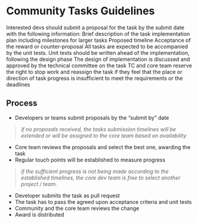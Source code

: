 # Community Tasks Guidelines

Interested devs should submit a proposal for the task by the submit date with the following information:
Brief description of the task implementation plan including milestones for larger tasks
Proposed timeline
Acceptance of the reward or counter-proposal
All tasks are expected to be accompanied by the unit tests.  Unit tests should be written ahead of the implementation, following the design phase
The design of implementation is discussed and approved by the technical committee on the task
TC and core team reserve the right to stop work and reassign the task if they feel that the place or direction of task progress is insufficient to meet the requirements or the deadlines

## Process
- Developers or teams submit proposals by the “submit by” date
> _if no proposals received, the tasks submission timelines will be extended or will be assigned to the core team based on availability_
- Core team reviews the proposals and select the best one, awarding the task
- Regular touch points will be established to measure progress 
> _if the sufficient progress is not being made according to the established timelines, the core dev team is free to select another project / team._
- Developer submits the task as pull request
- The task has to pass the agreed upon acceptance criteria and unit tests 
- Community and the core team reviews the change
- Award is distributed

